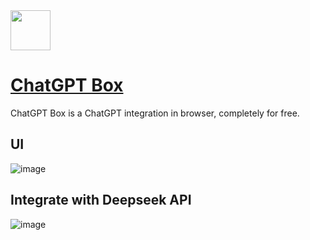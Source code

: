 <img src="https://github.com/deepseek-ai/awesome-deepseek-integration/assets/59196087/8a301619-a3de-489b-81fd-69aaa7c1c561" width="64" height="auto" /> 

# [ChatGPT Box](https://github.com/josStorer/chatGPTBox)

ChatGPT Box is a ChatGPT integration in browser, completely for free.

## UI
![image](https://github.com/deepseek-ai/awesome-deepseek-integration/assets/59196087/583b27ec-474a-4c29-aa93-cae44738b438)


## Integrate with Deepseek API
![image](https://github.com/deepseek-ai/awesome-deepseek-integration/assets/59196087/ab220788-fc68-4c68-b09e-87c620b03820)
